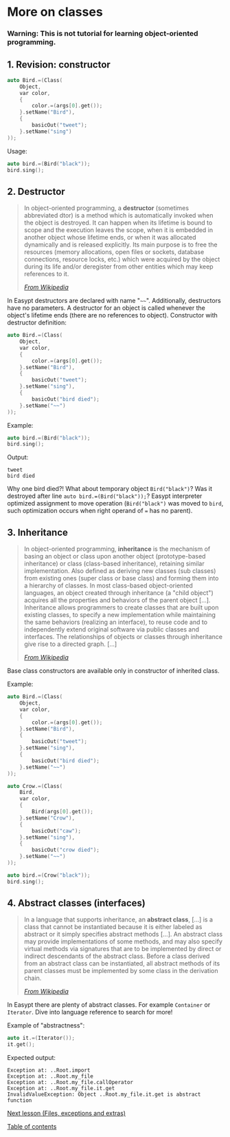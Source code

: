 # More on classes

### **Warning:** This is not tutorial for learning object-oriented programming. 

## 1. Revision: constructor

```c
auto Bird.=(Class(
    Object,
    var color,
    {
        color.=(args[0].get());
    }.setName("Bird"),
    {
        basicOut("tweet");
    }.setName("sing")
));
```

Usage:

```c
auto bird.=(Bird("black"));
bird.sing();
```

## 2. Destructor

> In object-oriented programming, a **destructor** (sometimes abbreviated dtor) is a method which is automatically invoked when the object is destroyed. It can happen when its lifetime is bound to scope and the execution leaves the scope, when it is embedded in another object whose lifetime ends, or when it was allocated dynamically and is released explicitly. Its main purpose is to free the resources (memory allocations, open files or sockets, database connections, resource locks, etc.) which were acquired by the object during its life and/or deregister from other entities which may keep references to it.
> 
> [_From Wikipedia_](https://en.wikipedia.org/wiki/Destructor_(computer_programming))


In Easypt destructors are declared with name "`~~`". Additionally, destructors have no parameters. A destructor for an object is called whenever the object's lifetime ends (there are no references to object). Constructor with destructor definition:

```c
auto Bird.=(Class(
    Object,
    var color,
    {
        color.=(args[0].get());
    }.setName("Bird"),
    {
        basicOut("tweet");
    }.setName("sing"),
    {
        basicOut("bird died");
    }.setName("~~")
));
```

Example:

```c
auto bird.=(Bird("black"));
bird.sing();
```

Output:

```
tweet
bird died
```

Why one bird died?! What about temporary object `Bird("black")`? Was it destroyed after line `auto bird.=(Bird("black"));`? Easypt interpreter optimized assignment to move operation (`Bird("black")` was moved to `bird`, such optimization occurs when right operand of `=` has no parent).

## 3. Inheritance

> In object-oriented programming, **inheritance** is the mechanism of basing an object or class upon another object (prototype-based inheritance) or class (class-based inheritance), retaining similar implementation. Also defined as deriving new classes (sub classes) from existing ones (super class or base class) and forming them into a hierarchy of classes. In most class-based object-oriented languages, an object created through inheritance (a "child object") acquires all the properties and behaviors of the parent object [...]. Inheritance allows programmers to create classes that are built upon existing classes, to specify a new implementation while maintaining the same behaviors (realizing an interface), to reuse code and to independently extend original software via public classes and interfaces. The relationships of objects or classes through inheritance give rise to a directed graph. [...]
>
> [_From Wikipedia_](https://en.wikipedia.org/wiki/Inheritance_(object-oriented_programming))

Base class constructors are available only in constructor of inherited class.

Example:

```c
auto Bird.=(Class(
    Object,
    var color,
    {
        color.=(args[0].get());
    }.setName("Bird"),
    {
        basicOut("tweet");
    }.setName("sing"),
    {
        basicOut("bird died");
    }.setName("~~")
));

auto Crow.=(Class(
    Bird,
    var color,
    {
        Bird(args[0].get());
    }.setName("Crow"),
    {
        basicOut("caw");
    }.setName("sing"),
    {
        basicOut("crow died");
    }.setName("~~")
));

auto bird.=(Crow("black"));
bird.sing();
```

## 4. Abstract classes (interfaces)

> In a language that supports inheritance, an **abstract class**, [...] is a class that cannot be instantiated because it is either labeled as abstract or it simply specifies abstract methods [...]. An abstract class may provide implementations of some methods, and may also specify virtual methods via signatures that are to be implemented by direct or indirect descendants of the abstract class. Before a class derived from an abstract class can be instantiated, all abstract methods of its parent classes must be implemented by some class in the derivation chain.
>
> [_From Wikipedia_](https://en.wikipedia.org/wiki/Class_(computer_programming)#Abstract_and_concrete)

In Easypt there are plenty of abstract classes. For example `Container` or `Iterator`. Dive into language reference to search for more!

Example of "abstractness":

```c
auto it.=(Iterator());
it.get();
```

Expected output:

```
Exception at: ..Root.import
Exception at: ..Root.my_file
Exception at: ..Root.my_file.callOperator
Exception at: ..Root.my_file.it.get
InvalidValueException: Object ..Root.my_file.it.get is abstract function
```

[Next lesson (Files, exceptions and extras)](extras.md)

[Table of contents](tutorial.md)